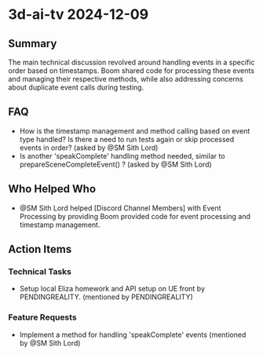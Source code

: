# 3d-ai-tv 2024-12-09

## Summary
The main technical discussion revolved around handling events in a specific order based on timestamps. Boom shared code for processing these events and managing their respective methods, while also addressing concerns about duplicate event calls during testing.

## FAQ
- How is the timestamp management and method calling based on event type handled? Is there a need to run tests again or skip processed events in order? (asked by @SM Sith Lord)
- Is another 'speakComplete' handling method needed, similar to prepareSceneCompleteEvent() ? (asked by @SM Sith Lord)

## Who Helped Who
- @SM Sith Lord helped [Discord Channel Members] with Event Processing by providing Boom provided code for event processing and timestamp management.

## Action Items

### Technical Tasks
- Setup local Eliza homework and API setup on UE front by PENDINGREALITY. (mentioned by PENDINGREALITY)

### Feature Requests
- Implement a method for handling 'speakComplete' events (mentioned by @SM Sith Lord)